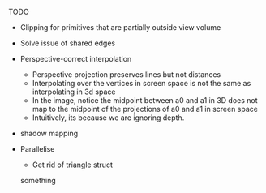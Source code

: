 

TODO
- Clipping for primitives that are partially outside view volume
- Solve issue of shared edges
- Perspective-correct interpolation 
    - Perspective projection preserves lines but not distances
    - Interpolating over the vertices in screen space is not the same as interpolating in 3d space
    - In the image, notice the midpoint between a0 and a1 in 3D does not map to the midpoint of the projections of a0 and a1 in screen space
    - Intuitively, its because we are ignoring depth. 
- shadow mapping

- Parallelise
    - Get rid of triangle struct

    something
    
